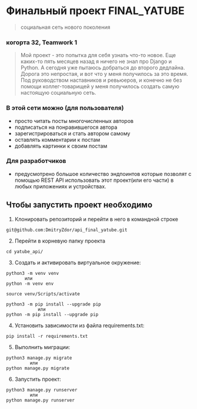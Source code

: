 # Финальный проект FINAL_YATUBE
>социальная сеть нового поколения
### когорта 32, Teamwork 1



>Мой проект - это попытка для себя узнать что-то новое. 
>Еще каких-то пять месяцев назад я ничего не знал про Django и Python.
>А сегодня уже пытаюсь добраться до второго дедлайна. 
>Дорога это непростая, и вот что у меня получилось за это время.
> Под руководством наставников и ревьюеров,
>и конечно не без помощи коллег-товарищей 
> у меня получилось создать самую настоящую социальную сеть.


### В этой сети можно (для пользователя)

* просто читать посты многочисленных авторов
* подписаться на понравившегося автора
* зарегистрироваться и стать автором самому
* оставлять комментарии к постам 
* добавлять картинки к своим постам

### Для разработчиков

* предусмотрено большое количество эндпоинтов
которые позволят с помощью REST API использовать этот проект(или его части) в любых приложениях и устройствах.

## Чтобы запустить проект нeoбходимо

1. Клонировать репозиторий и перейти в него в командной строке

```
git@github.com:DmitryZdor/api_final_yatube.git
```
2. Перейти в корневую папку проекта
```
cd yatube_api/
```


3. Cоздать и активировать виртуальное окружение:

```
python3 -m venv venv     
       или     
python -m venv env
```
```
source venv/Scripts/activate
```

```
python3 -m pip install --upgrade pip
            или 
python -m pip install --upgrade pip
```
4. Установить зависимости из файла requirements.txt:

```
pip install -r requirements.txt
```
5. Выполнить миграции:

```
python3 manage.py migrate
         или  
python manage.py migrate
```

6. Запустить проект:

```
python3 manage.py runserver   
         или 
python manage.py runserver
```
